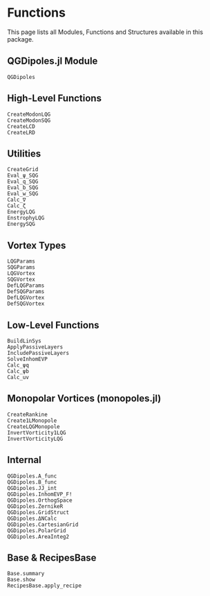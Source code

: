 # Functions

This page lists all Modules, Functions and Structures available in this package.

## QGDipoles.jl Module

```@docs
QGDipoles
```

## High-Level Functions

```@docs
CreateModonLQG
CreateModonSQG
CreateLCD
CreateLRD
```

## Utilities

```@docs
CreateGrid
Eval_ψ_SQG
Eval_q_SQG
Eval_b_SQG
Eval_w_SQG
Calc_∇
Calc_ζ
EnergyLQG
EnstrophyLQG
EnergySQG
```

## Vortex Types

```@docs
LQGParams
SQGParams
LQGVortex
SQGVortex
DefLQGParams
DefSQGParams
DefLQGVortex
DefSQGVortex
```

## Low-Level Functions

```@docs
BuildLinSys
ApplyPassiveLayers
IncludePassiveLayers
SolveInhomEVP
Calc_ψq
Calc_ψb
Calc_uv
```

## Monopolar Vortices (monopoles.jl)

```@docs
CreateRankine
Create1LMonopole
CreateLQGMonopole
InvertVorticity1LQG
InvertVorticityLQG
```

## Internal

```@docs
QGDipoles.A_func
QGDipoles.B_func
QGDipoles.JJ_int
QGDipoles.InhomEVP_F!
QGDipoles.OrthogSpace
QGDipoles.ZernikeR
QGDipoles.GridStruct
QGDipoles.ΔNCalc
QGDipoles.CartesianGrid
QGDipoles.PolarGrid
QGDipoles.AreaInteg2
```

## Base & RecipesBase

```@docs
Base.summary
Base.show
RecipesBase.apply_recipe
```